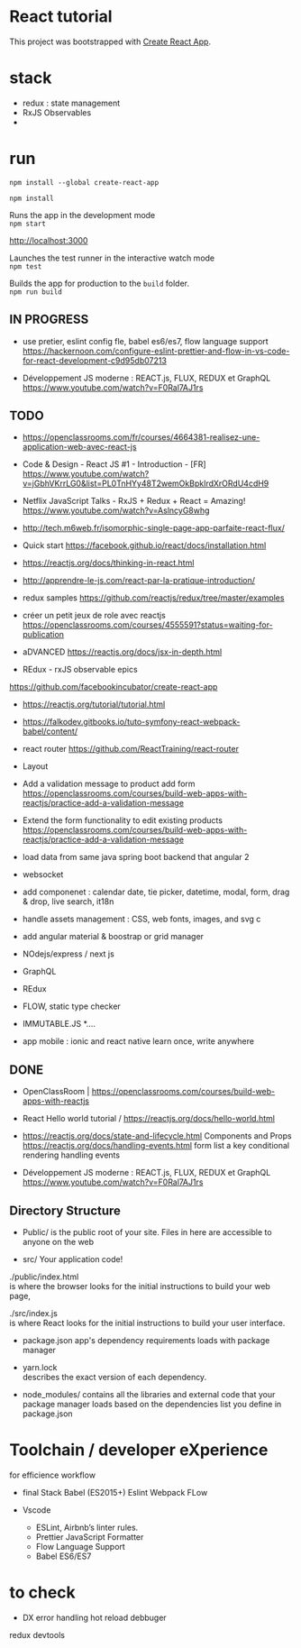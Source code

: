 # React tutorial
This project was bootstrapped with [Create React App](https://github.com/facebookincubator/create-react-app).

# stack
- redux  : state management 
- RxJS Observables
- 
# run

`npm install --global create-react-app`

`npm install`

Runs the app in the development mode<br>
`npm start`

[http://localhost:3000](http://localhost:3000)


Launches the test runner in the interactive watch mode<br>
`npm test`


Builds the app for production to the `build` folder.<br>
`npm run build`

## IN PROGRESS

* use pretier, eslint config fle, babel es6/es7, flow language support
https://hackernoon.com/configure-eslint-prettier-and-flow-in-vs-code-for-react-development-c9d95db07213

* Développement JS moderne : REACT.js, FLUX, REDUX et GraphQL
https://www.youtube.com/watch?v=F0Ral7AJ1rs 

## TODO

* https://openclassrooms.com/fr/courses/4664381-realisez-une-application-web-avec-react-js 

* Code & Design - React JS #1 - Introduction - [FR]
https://www.youtube.com/watch?v=jGbhVKrrLG0&list=PL0TnHYy48T2wemOkBpkIrdXrORdU4cdH9 

* Netflix JavaScript Talks - RxJS + Redux + React = Amazing!
https://www.youtube.com/watch?v=AslncyG8whg

* http://tech.m6web.fr/isomorphic-single-page-app-parfaite-react-flux/


* Quick start 
https://facebook.github.io/react/docs/installation.html

* https://reactjs.org/docs/thinking-in-react.html

* http://apprendre-le-js.com/react-par-la-pratique-introduction/


* redux samples
https://github.com/reactjs/redux/tree/master/examples

* créer un petit jeux de role avec reactjs
https://openclassrooms.com/courses/4555591?status=waiting-for-publication

* aDVANCED
https://reactjs.org/docs/jsx-in-depth.html


* REdux - rxJS observable
epics

https://github.com/facebookincubator/create-react-app

* https://reactjs.org/tutorial/tutorial.html

* https://falkodev.gitbooks.io/tuto-symfony-react-webpack-babel/content/

* react router
https://github.com/ReactTraining/react-router

* Layout

* Add a validation message to product add form
https://openclassrooms.com/courses/build-web-apps-with-reactjs/practice-add-a-validation-message

* Extend the form functionality to edit existing products
https://openclassrooms.com/courses/build-web-apps-with-reactjs/practice-add-a-validation-message

* load data from same java spring boot backend that angular 2 

* websocket

* add componenet : calendar date, tie picker, datetime, modal, form, drag & drop, live search, it18n
* handle assets management : CSS, web fonts, images, and svg c
* add angular material & boostrap or grid manager

* NOdejs/express / next js
* GraphQL
* REdux
* FLOW, static type checker
* IMMUTABLE.JS
*....

* app mobile : ionic and react native
learn once, write anywhere


## DONE

* OpenClassRoom  | https://openclassrooms.com/courses/build-web-apps-with-reactjs

* React Hello world tutorial / https://reactjs.org/docs/hello-world.html
* https://reactjs.org/docs/state-and-lifecycle.html
Components and Props
https://reactjs.org/docs/handling-events.html
form
list a key
conditional rendering
handling events

* Développement JS moderne : REACT.js, FLUX, REDUX et GraphQL
https://www.youtube.com/watch?v=F0Ral7AJ1rs



## Directory Structure

- Public/ 
 is the public root of your site. Files in here are accessible to anyone on the web

 - src/
Your application code!


./public/index.html  
is where the browser looks for the initial instructions to build your web page,  

./src/index.js  
is where React looks for the initial instructions to build your user interface.


- package.json
app's dependency requirements loads with package manager

- yarn.lock  
describes the exact version of each dependency.

- node_modules/ 
contains all the libraries and external code that your package manager loads based on the dependencies list you define in  package.json


# Toolchain / developer eXperience
 
for efficience workflow

- final Stack
Babel (ES2015+)
Eslint
Webpack
FLow

- Vscode
    - ESLint, Airbnb’s linter rules.
    - Prettier JavaScript Formatter
    - Flow Language Support
    - Babel ES6/ES7


# to check 
- DX
error handling
hot reload
debbuger

redux devtools